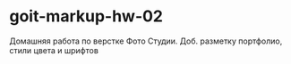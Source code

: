# goit-markup-hw-02
Домашняя работа по верстке Фото Студии. Доб. разметку портфолио, стили цвета и шрифтов
